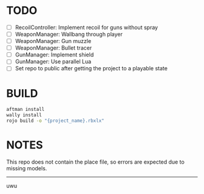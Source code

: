 # TODO

- [ ] RecoilController: Implement recoil for guns without spray
- [ ] WeaponManager: Wallbang through player
- [ ] WeaponManager: Gun muzzle
- [ ] WeaponManager: Bullet tracer
- [ ] GunManager: Implement shield
- [ ] GunManager: Use parallel Lua
- [ ] Set repo to public after getting the project to a playable state

# BUILD

```bash
aftman install
wally install
rojo build -o "{project_name}.rbxlx"
```

# NOTES

This repo does not contain the place file, so errors are expected due to missing
models.

---

uwu
